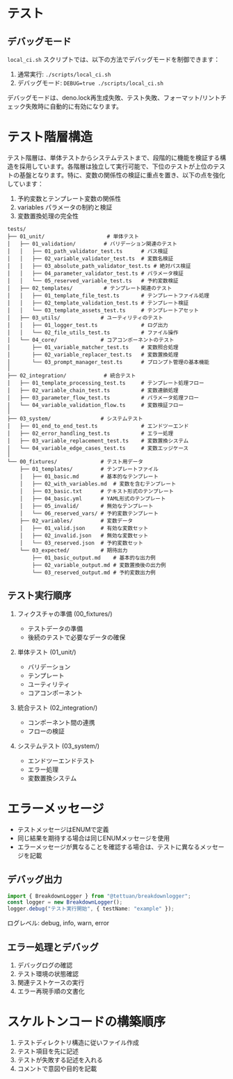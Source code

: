# テスト

## デバッグモード

`local_ci.sh` スクリプトでは、以下の方法でデバッグモードを制御できます：

1. 通常実行: `./scripts/local_ci.sh`
2. デバッグモード: `DEBUG=true ./scripts/local_ci.sh`

デバッグモードは、deno.lock再生成失敗、テスト失敗、フォーマット/リントチェック失敗時に自動的に有効になります。

# テスト階層構造

テスト階層は、単体テストからシステムテストまで、段階的に機能を検証する構造を採用しています。各階層は独立して実行可能で、下位のテストが上位のテストの基盤となります。特に、変数の関係性の検証に重点を置き、以下の点を強化しています：

1. 予約変数とテンプレート変数の関係性
2. variables パラメータの制約と検証
3. 変数置換処理の完全性

```
tests/
├── 01_unit/                    # 単体テスト
│   ├── 01_validation/         # バリデーション関連のテスト
│   │   ├── 01_path_validator_test.ts      # パス検証
│   │   ├── 02_variable_validator_test.ts  # 変数名検証
│   │   ├── 03_absolute_path_validator_test.ts # 絶対パス検証
│   │   ├── 04_parameter_validator_test.ts # パラメータ検証
│   │   └── 05_reserved_variable_test.ts   # 予約変数検証
│   ├── 02_templates/          # テンプレート関連のテスト
│   │   ├── 01_template_file_test.ts       # テンプレートファイル処理
│   │   ├── 02_template_validation_test.ts # テンプレート検証
│   │   └── 03_template_assets_test.ts     # テンプレートアセット
│   ├── 03_utils/             # ユーティリティのテスト
│   │   ├── 01_logger_test.ts              # ログ出力
│   │   └── 02_file_utils_test.ts          # ファイル操作
│   └── 04_core/              # コアコンポーネントのテスト
│       ├── 01_variable_matcher_test.ts    # 変数照合処理
│       ├── 02_variable_replacer_test.ts   # 変数置換処理
│       └── 03_prompt_manager_test.ts      # プロンプト管理の基本機能
│
├── 02_integration/            # 統合テスト
│   ├── 01_template_processing_test.ts     # テンプレート処理フロー
│   ├── 02_variable_chain_test.ts          # 変数連鎖処理
│   ├── 03_parameter_flow_test.ts          # パラメータ処理フロー
│   └── 04_variable_validation_flow.ts     # 変数検証フロー
│
├── 03_system/                # システムテスト
│   ├── 01_end_to_end_test.ts              # エンドツーエンド
│   ├── 02_error_handling_test.ts          # エラー処理
│   ├── 03_variable_replacement_test.ts    # 変数置換システム
│   └── 04_variable_edge_cases_test.ts     # 変数エッジケース
│
└── 00_fixtures/              # テスト用データ
    ├── 01_templates/         # テンプレートファイル
    │   ├── 01_basic.md       # 基本的なテンプレート
    │   ├── 02_with_variables.md  # 変数を含むテンプレート
    │   ├── 03_basic.txt      # テキスト形式のテンプレート
    │   ├── 04_basic.yml      # YAML形式のテンプレート
    │   ├── 05_invalid/       # 無効なテンプレート
    │   └── 06_reserved_vars/ # 予約変数テンプレート
    ├── 02_variables/         # 変数データ
    │   ├── 01_valid.json     # 有効な変数セット
    │   ├── 02_invalid.json   # 無効な変数セット
    │   └── 03_reserved.json  # 予約変数セット
    └── 03_expected/          # 期待出力
        ├── 01_basic_output.md    # 基本的な出力例
        ├── 02_variable_output.md # 変数置換後の出力例
        └── 03_reserved_output.md # 予約変数出力例
```

## テスト実行順序

1. フィクスチャの準備 (00_fixtures/)
   - テストデータの準備
   - 後続のテストで必要なデータの確保

2. 単体テスト (01_unit/)
   - バリデーション
   - テンプレート
   - ユーティリティ
   - コアコンポーネント

3. 統合テスト (02_integration/)
   - コンポーネント間の連携
   - フローの検証

4. システムテスト (03_system/)
   - エンドツーエンドテスト
   - エラー処理
   - 変数置換システム

# エラーメッセージ

- テストメッセージはENUMで定義
- 同じ結果を期待する場合は同じENUMメッセージを使用
- エラーメッセージが異なることを確認する場合は、テストに異なるメッセージを記載

## デバッグ出力

```typescript
import { BreakdownLogger } from "@tettuan/breakdownlogger";
const logger = new BreakdownLogger();
logger.debug("テスト実行開始", { testName: "example" });
```

ログレベル: debug, info, warn, error

## エラー処理とデバッグ

1. デバッグログの確認
2. テスト環境の状態確認
3. 関連テストケースの実行
4. エラー再現手順の文書化

# スケルトンコードの構築順序

1. テストディレクトリ構造に従いファイル作成
2. テスト項目を先に記述
3. テストが失敗する記述を入れる
4. コメントで意図や目的を記載
